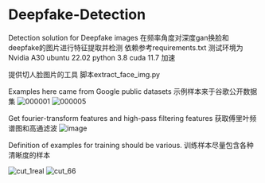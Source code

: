 # Deepfake-Detection

Detection solution for Deepfake images
在频率角度对深度gan换脸和deepfake的图片进行特征提取并检测
依赖参考requirements.txt
测试环境为 Nvidia A30 ubuntu 22.02
python 3.8
cuda 11.7 加速


提供切人脸图片的工具 脚本extract_face_img.py

Examples here came from Google public datasets
示例样本来于谷歌公开数据集
![000001](https://user-images.githubusercontent.com/53009474/203890656-6d835a2b-8f09-4afd-a172-5bd9bbacdaa4.png)
![000005](https://user-images.githubusercontent.com/53009474/203890675-a696d92a-a605-4648-be31-91041612c527.png)

Get fourier-transform features and high-pass filtering features
获取傅里叶频谱图和高通滤波
![image](https://user-images.githubusercontent.com/53009474/203890416-f91469fb-e3f7-4312-9ef8-f7be341e856a.png)

Definition of examples for training should be various.
训练样本尽量包含各种清晰度的样本

![cut_1real](https://user-images.githubusercontent.com/53009474/203890540-3cce811e-e548-495c-b3f7-6fa486be3c7c.jpg)
![cut_66](https://user-images.githubusercontent.com/53009474/203890575-e8accd23-b82d-4e6a-a837-ac475b53ef8e.jpg)



